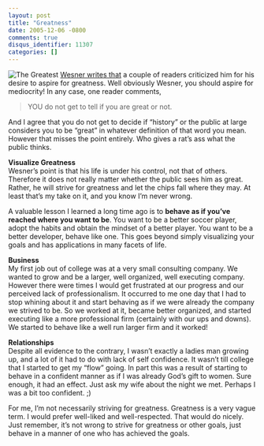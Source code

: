 ```yaml
---
layout: post
title: "Greatness"
date: 2005-12-06 -0800
comments: true
disqus_identifier: 11307
categories: []
---
```

![The Greatest](http://haacked.com/images/TheGreatest.jpg) [Wesner
writes
that](http://wesnerm.blogs.com/net_undocumented/2005/12/think_big.html)
a couple of readers criticized him for his desire to aspire for
greatness. Well obviously Wesner, you should aspire for mediocrity! In
any case, one reader comments,

> YOU do not get to tell if you are great or not.

And I agree that you do not get to decide if “history” or the public at
large considers you to be “great” in whatever definition of that word
you mean. However that misses the point entirely. Who gives a rat’s ass
what the public thinks.

**Visualize Greatness**\
 Wesner’s point is that his life is under his control, not that of
others. Therefore it does not really matter whether the public sees him
as great. Rather, he will strive for greatness and let the chips fall
where they may. At least that’s my take on it, and you know I’m never
wrong.

A valuable lesson I learned a long time ago is to **behave as if you’ve
reached where you want to be**. You want to be a better soccer player,
adopt the habits and obtain the mindset of a better player. You want to
be a better developer, behave like one. This goes beyond simply
visualizing your goals and has applications in many facets of life.

**Business**\
 My first job out of college was at a very small consulting company. We
wanted to grow and be a larger, well organized, well executing company.
However there were times I would get frustrated at our progress and our
perceived lack of professionalism. It occurred to me one day that I had
to stop whining about it and start behaving as if we were already the
company we strived to be. So we worked at it, became better organized,
and started executing like a more professional firm (certainly with our
ups and downs). We started to behave like a well run larger firm and it
worked!

**Relationships**\
 Despite all evidence to the contrary, I wasn’t exactly a ladies man
growing up, and a lot of it had to do with lack of self confidence. It
wasn’t till college that I started to get my “flow” going. In part this
was a result of starting to behave in a confident manner as if I was
already God’s gift to women. Sure enough, it had an effect. Just ask my
wife about the night we met. Perhaps I was a bit too confident. ;)

For me, I’m not necessarily striving for greatness. Greatness is a very
vague term. I would prefer well-liked and well-respected. That would do
nicely. Just remember, it’s not wrong to strive for greatness or other
goals, just behave in a manner of one who has achieved the goals.

